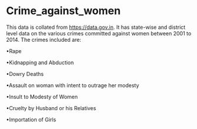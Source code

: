 # Crime_against_women
This data is collated from https://data.gov.in. It has state-wise and district level data on the various crimes committed against women between 2001 to 2014. The crimes included are:

•Rape

•Kidnapping and Abduction

•Dowry Deaths

•Assault on woman with intent to outrage her modesty

•Insult to Modesty of Women

•Cruelty by Husband or his Relatives

•Importation of Girls
